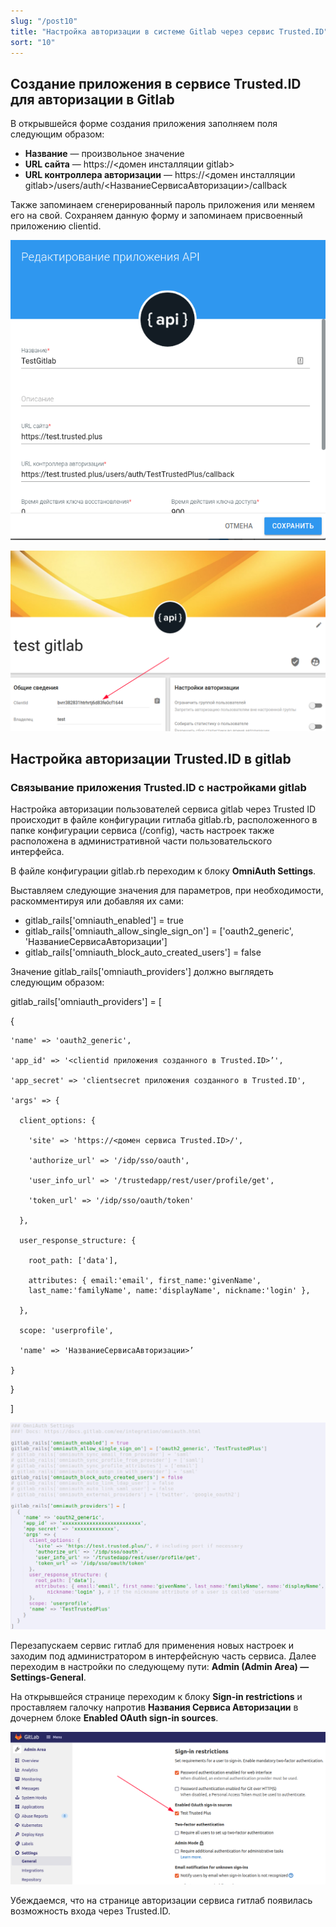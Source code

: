 ```yaml
---
slug: "/post10"
title: "Настройка авторизации в системе Gitlab через сервис Trusted.ID"
sort: "10"
---
```

##  Создание приложения в сервисе Trusted.ID для авторизации в Gitlab
В открывшейся форме создания приложения заполняем поля следующим образом:
- **Название** — произвольное значение
- **URL сайта**  — https://<домен инсталляции gitlab>
- **URL контроллера авторизации** — https://<домен инсталляции gitlab>/users/auth/<НазваниеСервисаАвторизации>/callback

Также запоминаем сгенерированный пароль приложения или меняем его на свой.
Сохраняем данную форму и запоминаем присвоенный приложению clientid.

![gitlabapp.png](./images/gitlabapp.png)

![clientidgit.png](./images/clientidgit.png)

## Настройка авторизации Trusted.ID в gitlab
### Связывание приложения Trusted.ID с настройками gitlab

Настройка авторизации пользователей сервиса gitlab через Trusted ID происходит в файле конфигурации гитлаба gitlab.rb, расположенного в папке конфигурации сервиса (/config), часть настроек также расположена в административной части пользовательского интерфейса.

В файле конфигурации gitlab.rb переходим к блоку **OmniAuth Settings**.

Выставляем следующие значения для параметров, при необходимости, раскомментируя или добавляя их сами:
- gitlab_rails['omniauth_enabled'] = true
- gitlab_rails['omniauth_allow_single_sign_on'] = ['oauth2_generic', 'НазваниеСервисаАвторизации']
- gitlab_rails['omniauth_block_auto_created_users'] = false

Значение gitlab_rails['omniauth_providers'] должно выглядеть следующим образом:

gitlab_rails['omniauth_providers'] = [

  {

    'name' => 'oauth2_generic',

    'app_id' => '<clientid приложения созданного в Trusted.ID>’',

    'app_secret' => 'clientsecret приложения созданного в Trusted.ID',

    'args' => {

      client_options: {

        'site' => 'https://<домен сервиса Trusted.ID>/',

        'authorize_url' => '/idp/sso/oauth',

        'user_info_url' => '/trustedapp/rest/user/profile/get',

        'token_url' => '/idp/sso/oauth/token'

      },

      user_response_structure: {

        root_path: ['data'],

        attributes: { email:'email', first_name:'givenName', 
        last_name:'familyName', name:'displayName', nickname:'login' }, 

      },

      scope: 'userprofile',

      'name' => 'НазваниеСервисаАвторизации>’

    }

  }
  
]


![gitlabrbsettings.png](./images/gitlabrbsettings.png)

Перезапускаем сервис гитлаб для применения новых настроек и  заходим под администратором в интерфейсную часть сервиса. Далее переходим в настройки по следующему пути: **Admin (Admin Area) — Settings-General**.

На открывшейся странице переходим к блоку **Sign-in restrictions** и проставляем галочку напротив **Названия Сервиса Авторизации** в дочернем блоке **Enabled OAuth sign-in sources**.

![gitlabsettings.png](./images/gitlabsettings.png)

Убеждаемся, что на странице авторизации сервиса гитлаб появилась возможность входа через Trusted.ID.

